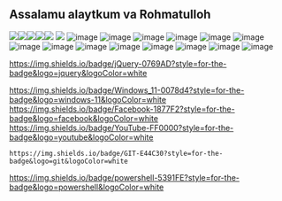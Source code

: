 ## Assalamu alaytkum va Rohmatulloh 

<!--
**asadbekqulboyev/asadbekqulboyev** is a ✨ _special_ ✨ repository because its `README.md` (this file) appears on your GitHub profile.


https://img.shields.io/badge/YouTube-FF0000?style=for-the-badge&logo=youtube&logoColor=white
https://img.shields.io/badge/GIT-E44C30?style=for-the-badge&logo=git&logoColor=white
-->

<img src="https://img.shields.io/badge/ChatGPT-74aa9c?style=for-the-badge&logo=openai&logoColor=white" /><img src="https://img.shields.io/badge/GitHub-100000?style=for-the-badge&logo=github&logoColor=white" /><img src="https://img.shields.io/badge/LinkedIn-0077B5?style=for-the-badge&logo=linkedin&logoColor=white" /><img src="https://img.shields.io/badge/YouTube-FF0000?style=for-the-badge&logo=youtube&logoColor=white" /><img src="https://img.shields.io/badge/GIT-E44C30?style=for-the-badge&logo=git&logoColor=white" />
<img src="https://img.shields.io/badge/Gmail-D14836?style=for-the-badge&logo=gmail&logoColor=white" />
![image]({https://img.shields.io/badge/HTML5-E34F26?style=for-the-badge&logo=html5&logoColor=white})
![image]({https://img.shields.io/badge/CSS3-1572B6?style=for-the-badge&logo=css3&logoColor=white})
![image]({https://img.shields.io/badge/Sass-CC6699?style=for-the-badge&logo=sass&logoColor=white})
![image]({https://img.shields.io/badge/JavaScript-323330?style=for-the-badge&logo=javascript&logoColor=F7DF1E})
![image]({https://img.shields.io/badge/Bootstrap-563D7C?style=for-the-badge&logo=bootstrap&logoColor=white})
![image]({https://img.shields.io/badge/jQuery-0769AD?style=for-the-badge&logo=jquery&logoColor=white})
![image]({https://img.shields.io/badge/React-20232A?style=for-the-badge&logo=react&logoColor=61DAFB})
![image]({https://img.shields.io/badge/Vite-B73BFE?style=for-the-badge&logo=vite&logoColor=FFD62E})
![image]({https://img.shields.io/badge/json-5E5C5C?style=for-the-badge&logo=json&logoColor=white})
![image]({https://img.shields.io/badge/VSCode-0078D4?style=for-the-badge&logo=visual%20studio%20code&logoColor=white})
![image]({https://img.shields.io/badge/Xampp-F37623?style=for-the-badge&logo=xampp&logoColor=white})
![image]({https://img.shields.io/badge/Vite-B73BFE?style=for-the-badge&logo=vite&logoColor=FFD62E})
![image]({https://img.shields.io/badge/Vite-B73BFE?style=for-the-badge&logo=vite&logoColor=FFD62E})
![image]({https://img.shields.io/badge/jQuery-0769AD?style=for-the-badge&logo=jquery&logoColor=white})

https://img.shields.io/badge/jQuery-0769AD?style=for-the-badge&logo=jquery&logoColor=white




https://img.shields.io/badge/Windows_11-0078d4?style=for-the-badge&logo=windows-11&logoColor=white
https://img.shields.io/badge/Facebook-1877F2?style=for-the-badge&logo=facebook&logoColor=white
https://img.shields.io/badge/YouTube-FF0000?style=for-the-badge&logo=youtube&logoColor=white

	https://img.shields.io/badge/GIT-E44C30?style=for-the-badge&logo=git&logoColor=white
 https://img.shields.io/badge/powershell-5391FE?style=for-the-badge&logo=powershell&logoColor=white
